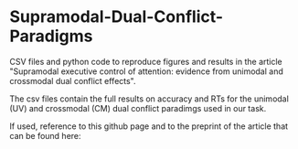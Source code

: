 # Supramodal-Dual-Conflict-Paradigms
CSV files and python code to reproduce figures and results in the article "Supramodal executive control of attention: evidence from unimodal and crossmodal dual conflict effects". 

The csv files contain the full results on accuracy and RTs for the unimodal (UV) and crossmodal (CM) dual conflict paradimgs used in our task. 

If used, reference to this github page and to the preprint of the article that can be found here:
